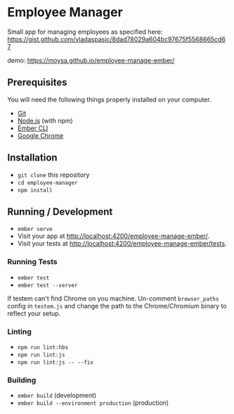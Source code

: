 # Employee Manager

Small app for managing employees as specified here:
https://gist.github.com/vladaspasic/8dad78029a604bc97675f5568665cd67

demo: https://moysa.github.io/employee-manage-ember/

## Prerequisites

You will need the following things properly installed on your computer.

* [Git](https://git-scm.com/)
* [Node.js](https://nodejs.org/) (with npm)
* [Ember CLI](https://ember-cli.com/)
* [Google Chrome](https://google.com/chrome/)

## Installation

* `git clone` this repository
* `cd employee-manager`
* `npm install`

## Running / Development

* `ember serve`
* Visit your app at [http://localhost:4200/employee-manage-ember/](http://localhost:4200/employee-manage-ember/).
* Visit your tests at [http://localhost:4200/employee-manage-ember/tests](http://localhost:4200/employee-manage-ember/tests).

### Running Tests

* `ember test`
* `ember test --server`

If testem can't find Chrome on you machine. Un-comment `browser_paths` config in `testem.js`
and change the path to the Chrome/Chromium binary to reflect your setup.

### Linting

* `npm run lint:hbs`
* `npm run lint:js`
* `npm run lint:js -- --fix`

### Building

* `ember build` (development)
* `ember build --environment production` (production)

